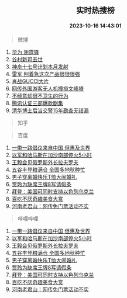 <div align="center"><h2>实时热搜榜</h2><h4>2023-10-16 14:43:01</h4></div>

> 微博  

1. [华为 谢霆锋](https://s.weibo.com/weibo?q=%E5%8D%8E%E4%B8%BA%20%E8%B0%A2%E9%9C%86%E9%94%8B&t=31&band_rank=1&Refer=top)<br />
2. [谷村新司去世](https://s.weibo.com/weibo?q=%23%E8%B0%B7%E6%9D%91%E6%96%B0%E5%8F%B8%E5%8E%BB%E4%B8%96%23&t=31&band_rank=2&Refer=top)<br />
3. [神舟十七号计划本月发射](https://s.weibo.com/weibo?q=%23%E7%A5%9E%E8%88%9F%E5%8D%81%E4%B8%83%E5%8F%B7%E8%AE%A1%E5%88%92%E6%9C%AC%E6%9C%88%E5%8F%91%E5%B0%84%23&t=31&band_rank=3&Refer=top)<br />
4. [雷军 别着急这次产品很很很强](https://s.weibo.com/weibo?q=%E9%9B%B7%E5%86%9B%20%E5%88%AB%E7%9D%80%E6%80%A5%E8%BF%99%E6%AC%A1%E4%BA%A7%E5%93%81%E5%BE%88%E5%BE%88%E5%BE%88%E5%BC%BA&t=31&band_rank=4&Refer=top)<br />
5. [肖战GUCCI大片](https://s.weibo.com/weibo?q=%E8%82%96%E6%88%98GUCCI%E5%A4%A7%E7%89%87&t=31&band_rank=5&Refer=top)<br />
6. [网传外国游客无人机撞损文峰塔](https://s.weibo.com/weibo?q=%23%E7%BD%91%E4%BC%A0%E5%A4%96%E5%9B%BD%E6%B8%B8%E5%AE%A2%E6%97%A0%E4%BA%BA%E6%9C%BA%E6%92%9E%E6%8D%9F%E6%96%87%E5%B3%B0%E5%A1%94%23&t=31&band_rank=6&Refer=top)<br />
7. [不经意却很不卫生的行为](https://s.weibo.com/weibo?q=%23%E4%B8%8D%E7%BB%8F%E6%84%8F%E5%8D%B4%E5%BE%88%E4%B8%8D%E5%8D%AB%E7%94%9F%E7%9A%84%E8%A1%8C%E4%B8%BA%23&t=31&band_rank=7&Refer=top)<br />
8. [腾讯认证三部爆款剧集](https://s.weibo.com/weibo?q=%23%E8%85%BE%E8%AE%AF%E8%AE%A4%E8%AF%81%E4%B8%89%E9%83%A8%E7%88%86%E6%AC%BE%E5%89%A7%E9%9B%86%23&t=31&band_rank=8&Refer=top)<br />
9. [清华博士后当交警15年勘查无错漏](https://s.weibo.com/weibo?q=%23%E6%B8%85%E5%8D%8E%E5%8D%9A%E5%A3%AB%E5%90%8E%E5%BD%93%E4%BA%A4%E8%AD%A615%E5%B9%B4%E5%8B%98%E6%9F%A5%E6%97%A0%E9%94%99%E6%BC%8F%23&t=31&band_rank=9&Refer=top)<br />

> 知乎  


> 百度  

1. [一带一路倡议来自中国 但惠及世界](https://www.baidu.com/s?wd=%E4%B8%80%E5%B8%A6%E4%B8%80%E8%B7%AF%E5%80%A1%E8%AE%AE%E6%9D%A5%E8%87%AA%E4%B8%AD%E5%9B%BD+%E4%BD%86%E6%83%A0%E5%8F%8A%E4%B8%96%E7%95%8C&sa=fyb_news&rsv_dl=fyb_news)<br />
2. [以军和哈马斯在加沙南部停火5小时](https://www.baidu.com/s?wd=%E4%BB%A5%E5%86%9B%E5%92%8C%E5%93%88%E9%A9%AC%E6%96%AF%E5%9C%A8%E5%8A%A0%E6%B2%99%E5%8D%97%E9%83%A8%E5%81%9C%E7%81%AB5%E5%B0%8F%E6%97%B6&sa=fyb_news&rsv_dl=fyb_news)<br />
3. [王毅会见俄罗斯外长拉夫罗夫](https://www.baidu.com/s?wd=%E7%8E%8B%E6%AF%85%E4%BC%9A%E8%A7%81%E4%BF%84%E7%BD%97%E6%96%AF%E5%A4%96%E9%95%BF%E6%8B%89%E5%A4%AB%E7%BD%97%E5%A4%AB&sa=fyb_news&rsv_dl=fyb_news)<br />
4. [五谷丰登粮满仓 全国多地秋种忙](https://www.baidu.com/s?wd=%E4%BA%94%E8%B0%B7%E4%B8%B0%E7%99%BB%E7%B2%AE%E6%BB%A1%E4%BB%93+%E5%85%A8%E5%9B%BD%E5%A4%9A%E5%9C%B0%E7%A7%8B%E7%A7%8D%E5%BF%99&sa=fyb_news&rsv_dl=fyb_news)<br />
5. [男子穿离婚快乐T恤大闹婚礼](https://www.baidu.com/s?wd=%E7%94%B7%E5%AD%90%E7%A9%BF%E7%A6%BB%E5%A9%9A%E5%BF%AB%E4%B9%90T%E6%81%A4%E5%A4%A7%E9%97%B9%E5%A9%9A%E7%A4%BC&sa=fyb_news&rsv_dl=fyb_news)<br />
6. [贾玲为缺席王牌8写请假条](https://www.baidu.com/s?wd=%E8%B4%BE%E7%8E%B2%E4%B8%BA%E7%BC%BA%E5%B8%AD%E7%8E%8B%E7%89%8C8%E5%86%99%E8%AF%B7%E5%81%87%E6%9D%A1&sa=fyb_news&rsv_dl=fyb_news)<br />
7. [拜登：美国可同时支持以色列乌克兰](https://www.baidu.com/s?wd=%E6%8B%9C%E7%99%BB%EF%BC%9A%E7%BE%8E%E5%9B%BD%E5%8F%AF%E5%90%8C%E6%97%B6%E6%94%AF%E6%8C%81%E4%BB%A5%E8%89%B2%E5%88%97%E4%B9%8C%E5%85%8B%E5%85%B0&sa=fyb_news&rsv_dl=fyb_news)<br />
8. [百吃不厌奇趣美食大赏](https://www.baidu.com/s?wd=%E7%99%BE%E5%90%83%E4%B8%8D%E5%8E%8C%E5%A5%87%E8%B6%A3%E7%BE%8E%E9%A3%9F%E5%A4%A7%E8%B5%8F&sa=fyb_news&rsv_dl=fyb_news)<br />
9. [河南老君山：网传免门票活动不实](https://www.baidu.com/s?wd=%E6%B2%B3%E5%8D%97%E8%80%81%E5%90%9B%E5%B1%B1%EF%BC%9A%E7%BD%91%E4%BC%A0%E5%85%8D%E9%97%A8%E7%A5%A8%E6%B4%BB%E5%8A%A8%E4%B8%8D%E5%AE%9E&sa=fyb_news&rsv_dl=fyb_news)<br />

> 哔哩哔哩  

1. [一带一路倡议来自中国 但惠及世界](https://www.baidu.com/s?wd=%E4%B8%80%E5%B8%A6%E4%B8%80%E8%B7%AF%E5%80%A1%E8%AE%AE%E6%9D%A5%E8%87%AA%E4%B8%AD%E5%9B%BD+%E4%BD%86%E6%83%A0%E5%8F%8A%E4%B8%96%E7%95%8C&sa=fyb_news&rsv_dl=fyb_news)<br />
2. [以军和哈马斯在加沙南部停火5小时](https://www.baidu.com/s?wd=%E4%BB%A5%E5%86%9B%E5%92%8C%E5%93%88%E9%A9%AC%E6%96%AF%E5%9C%A8%E5%8A%A0%E6%B2%99%E5%8D%97%E9%83%A8%E5%81%9C%E7%81%AB5%E5%B0%8F%E6%97%B6&sa=fyb_news&rsv_dl=fyb_news)<br />
3. [王毅会见俄罗斯外长拉夫罗夫](https://www.baidu.com/s?wd=%E7%8E%8B%E6%AF%85%E4%BC%9A%E8%A7%81%E4%BF%84%E7%BD%97%E6%96%AF%E5%A4%96%E9%95%BF%E6%8B%89%E5%A4%AB%E7%BD%97%E5%A4%AB&sa=fyb_news&rsv_dl=fyb_news)<br />
4. [五谷丰登粮满仓 全国多地秋种忙](https://www.baidu.com/s?wd=%E4%BA%94%E8%B0%B7%E4%B8%B0%E7%99%BB%E7%B2%AE%E6%BB%A1%E4%BB%93+%E5%85%A8%E5%9B%BD%E5%A4%9A%E5%9C%B0%E7%A7%8B%E7%A7%8D%E5%BF%99&sa=fyb_news&rsv_dl=fyb_news)<br />
5. [男子穿离婚快乐T恤大闹婚礼](https://www.baidu.com/s?wd=%E7%94%B7%E5%AD%90%E7%A9%BF%E7%A6%BB%E5%A9%9A%E5%BF%AB%E4%B9%90T%E6%81%A4%E5%A4%A7%E9%97%B9%E5%A9%9A%E7%A4%BC&sa=fyb_news&rsv_dl=fyb_news)<br />
6. [贾玲为缺席王牌8写请假条](https://www.baidu.com/s?wd=%E8%B4%BE%E7%8E%B2%E4%B8%BA%E7%BC%BA%E5%B8%AD%E7%8E%8B%E7%89%8C8%E5%86%99%E8%AF%B7%E5%81%87%E6%9D%A1&sa=fyb_news&rsv_dl=fyb_news)<br />
7. [拜登：美国可同时支持以色列乌克兰](https://www.baidu.com/s?wd=%E6%8B%9C%E7%99%BB%EF%BC%9A%E7%BE%8E%E5%9B%BD%E5%8F%AF%E5%90%8C%E6%97%B6%E6%94%AF%E6%8C%81%E4%BB%A5%E8%89%B2%E5%88%97%E4%B9%8C%E5%85%8B%E5%85%B0&sa=fyb_news&rsv_dl=fyb_news)<br />
8. [百吃不厌奇趣美食大赏](https://www.baidu.com/s?wd=%E7%99%BE%E5%90%83%E4%B8%8D%E5%8E%8C%E5%A5%87%E8%B6%A3%E7%BE%8E%E9%A3%9F%E5%A4%A7%E8%B5%8F&sa=fyb_news&rsv_dl=fyb_news)<br />
9. [河南老君山：网传免门票活动不实](https://www.baidu.com/s?wd=%E6%B2%B3%E5%8D%97%E8%80%81%E5%90%9B%E5%B1%B1%EF%BC%9A%E7%BD%91%E4%BC%A0%E5%85%8D%E9%97%A8%E7%A5%A8%E6%B4%BB%E5%8A%A8%E4%B8%8D%E5%AE%9E&sa=fyb_news&rsv_dl=fyb_news)<br />
